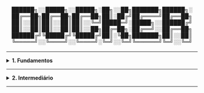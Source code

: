 <div align="Center"> 
<br>

<h4>

██████╗░░█████╗░░█████╗░██╗░░██╗███████╗██████╗░
██╔══██╗██╔══██╗██╔══██╗██║░██╔╝██╔════╝██╔══██╗
██║░░██║██║░░██║██║░░╚═╝█████═╝░█████╗░░██████╔╝
██║░░██║██║░░██║██║░░██╗██╔═██╗░██╔══╝░░██╔══██╗
██████╔╝╚█████╔╝╚█████╔╝██║░╚██╗███████╗██║░░██║
╚═════╝░░╚════╝░░╚════╝░╚═╝░░╚═╝╚══════╝╚═╝░░╚═╝
</h4>
</div>

----

<details>
  <summary><b> 1. Fundamentos</b></summary>
<div align="Left"> 
<br>

D1.1 - O Que é o "Docker"?  
 > - Plataforma de software que permite a criar, empacotar e executar aplicações de forma isolada em contêineres. 

D1.2 - O que são "Contêineres"?  
 > - Ambientes isolados, leves e portáteis que garantem a funcionalidade em diferentes sistemas. 

D1.3 - Componentes do Docker  
 > - Docker Engine: Núcleo do Docker - cria e gerencia contêineres;  
 > - Docker CLI (docker): Interface de linha de comando;
 > - Docker API: Interface REST para controlar o Docker;
 > - Imagens Docker: Modelos para criar contêineres;
 > - Contêineres: Instâncias executáveis de imagens;
 > - Dockerfile: Script que define uma imagem;
 > - Redes Docker: Comunicação entre contêineres;
 > - Volumes Docker: Persistência de Dados;
 > - Docker Compose: Gerenciamento de Múltiplos Contêineres;
 > - Docker Desktop: Interface gráfica e ambiente completo para desenvolvimento;
 > - Docker Hub / Registry: Repositório de imagens Docker;
 > - containerd / runc: Execução de Contêineres em baixo nível. 

D1.4 - Diferença entre Docker Desktop e Docker Engine  
 > - Docker Desktop: Desenvolvimento Local em Windows /macOS - Possui GUI;
 > - Docker Engine: Núcleo do Docker, roda direto no Linux sem virtualizar - ambientes de produção, servidores e Linux -, apenas CLI.

D1.5 - Diferença entre VM e Contêiner  

 > | Virtual Machine                                | Contêiner                                              |
 > |------------------------------------------------|--------------------------------------------------------|
 > |Isolamento Total - Sistema Operacional Completo | Isolamento Parcial - Usa o Kernel do Host              |
 > | Ocupa mais memória e CPU                       | Usa menos recursos                                     |
 > | Inicialização lenta (Minutos)                  | Inicialização Rápida (segundos / milissegundos)        |
 > | Imagens são Grandes (GBs)                      | Imagens Pequenas (MBs ou poucos GBs)                   |
 > | Execução de múltiplos SOs                      | Execução rápida de aplicações isoladas / microserviços |
 > | Usa hypervisores (VirtualBox, VMware, Hyper-V) | Usa container engine (Docker, containerd)              |   

D1.6 - Volumes
  > - Volumes no Docker representam a persistência de dados.
  > - Caso o Contêiner não tenha um volume, ao ser parado, tudo será apagado.  
  > - Existem 3 Tipos de Volumes:
  >    
  > | Tipo    | Local  | Persistência                                     | Objetivo                           |
  > |---------|--------|--------------------------------------------------|------------------------------------|
  > | Nomeado | Docker | Diretório do Docker no Host                      | Bancos de Dados, Logs e Arquivos   | 
  > | Bind    | Host   | Arquivo / Diretório a ser espelhado no Contêiner | Desenvolvimento                    |
  > | tmpfs   | RAM    | Rápido, mas apaga tudo quando para o Contêiner   | Caches, Sessões ou Dados Sensíveis |

D1.7 - Dockerfile
  
  > - Arquivo de texto com as instruções de criação de imagem;  
  > - Define o ambiente e o comportamento do contêiner.  
  > - Normalmente usado para:   
  >   - "Exportar" o ambiente para outros servidores / pessoas;  
  >   - Automação e Versionamento de imagens;  
  >   - Padronização de Contêiners;  
  >   - Imagens Customizadas;  
  >   - Testes e Deploys (CI/CD).  
  
D1.8 - Primeiros Comandos 
  
```
docker --version
docker run hello-world

docker run --name ubuntu_container -it ubuntu bash
docker run --name nginx_server -d -o 8080:80 nginx
docker run --name mysql_server -dp 93306:3306 -e MYSQL_ROOT_PASSWORD=mysqlpassword mysql

docker exec -it nginx_server bash
CTRL P + CTRL Q                 # Sair do contêiner sem pará-lo

docker ps
docker ps -a

docker start (contêiner) (contêiner2) 
docker stop (contêiner) (contêiner2)
docker rm (contêiner) (contêiner2)
docker logs (contêiner) 

docker search (imagem)
docker pull (imagem)           # Serve também para atualizar a imagem
docker pull (imagem):(tag)     # As tags só podem ser vistas no hub 
docker images
docker rmi (imagem) (imagem2)

docker run -itd --name ubuntu_server -v ubuntu_server_vol:/tmp/ ubuntu
docker volume ls 
docker volume prune            # Apaga todos os volumes sem utilização
docker volume rm (volume)

docker -run -d --name sql_server_tmpfs -e MYSQL_ROOT_PASSWORD=admin --mount type=tmpfs,dst=/tmp,tmpfs-size=50M mysql  
docker -run -itd --name ubuntu_server_bind -v /tmp/Docker_Teste_Local_WSL:/tmp/ ubuntu  
```

D1.9 - URLs 

  > - Imagens Oficiais: https://hub.docker.com/search?badges=official&type=image

</div> 
</details>

----

<details>
  <summary><b> 2. Intermediário</b></summary>
<div align="Left"> 
<br>

D2.1 - Redes | Networks no Docker  
 > - As redes definem como será a comunicação do Contêiner com os demais Contêineres e Dispositivos.  
 > - Tipos de Rede:
 >    
 > | Rede          | Descrição                                                 |
 > |---------------|-----------------------------------------------------------|
 > | Bridge        | Rede Virtual Isolada entre Contêineres no mesmo Host      |
 > | Host          | Escuta Diretamente nas Portas do Host (Sem NAT)           |
 > | None          | Sem Acesso à Rede                                         |
 > | Overlay       | Ambientes Distribuídos (Swarm)                            |
 > | MacvLan       | Recebe IP como se fosse um Dispositivo Físico na Rede     |
 > | Custom Bridge | Ordem de Inicialização dos Contêineres                    |
 >
````
 docker network ls
 docker network create (rede)
 docker network inspect (rede)
 docker network rm (rede)

 docker network connect (rede) (contêiner)
 docker network disconnect (rede) (contêiner)

 docker network create -d bridge (rede bridge)
 docker network create -d overlay (rede overlay)
 docker network create -d macvlan (rede macvlan)

 docker run --network bridge nginx 
 docker run --network host nginx 
````
  
D2.2 - O Que é o "Docker Compose"?  
 > - Docker Compose permite definir e gerenciar múltiplos contêineres usando um YAML: docker-compose.yml;
 > - Se trata de uma orquestração de vários contêineres como um projeto;
 > - É possível rodar o comando e usar o parâmetro "-f" para usar outro arquivo (que possua outro nome);
 > - Ao rodar o "up", estar no diretório que contenha o arquivo .yml.
 >   
 > | Adições    | Descrição                                                 |
 > |------------|-----------------------------------------------------------|
 > | Services   | Define os Contêineres - Cada Serviço é um Contêiner       |
 > | Volumes    | Define Volumes Persistentes                               |
 > | Networks   | Define Redes Personalizadas                               |
 > | Depends_on | Ordem de Inicialização dos Contêineres                    |
 >   
 > - O Kubernetes seria um Docker Compose muito mais complexo e em larga escala;
 > - É possível conveter o docker-compose.yml em arquivos Kubernetes.
 >   
````
docker compose up
docker compose up -d
docker compose down

docker compose ps
docker compose logs

docker compose --project-name lgtm-stack up
docker compose --project-name lgtm-stack down

docker compose --project-name ps
docker compose --project-name logs

kompose convert
````
 > - Exemplo de Docker Compose com o Grafana Stack (LGTM):  
````  
  
services:
  grafana:
    image: grafana/grafana
    container_name: grafana
    ports:
      - "3000:3000"

  loki:
    image: grafana/loki
    container_name: loki
    ports:
      - "3100:3100"

  tempo:
    image: grafana/tempo
    container_name: tempo
    ports:
      - "3200:3200"
      - "4317:4317"
    volumes:
      - ./tempo.yaml:/etc/tempo.yaml
      - ./tempo-data:/tmp/tempo
    command: [ "-config.file=/etc/tempo.yaml" ]

  mimir:
    image: grafana/mimir
    container_name: mimir
    ports:
      - "9009:9009"

Obs.: Para rodar com o Tempo, criar o arquivo "tempo.yaml":

server:
  http_listen_port: 3200
distributor:
  receivers:
    otlp:
      protocols:
        grpc: {}
ingester:
  trace_idle_period: 10s
  max_block_duration: 5m
compactor:
  compaction:
    block_retention: 1h
metrics_generator:
  processor:
    span_metrics:
      dimensions:
        - http.method
        - http.status_code
storage:
  trace:
    backend: local
    wal:
      path: /tmp/tempo/wal
    local:
      path: /tmp/tempo/traces
</details>      
````

</div> 
</details>

----

